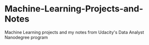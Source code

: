 # Machine-Learning-Projects-and-Notes
Machine Learning projects and my notes from Udacity's Data Analyst Nanodegree program
